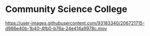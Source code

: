 # Community Science College


https://user-images.githubusercontent.com/93183340/206721715-d986e40b-1b40-4fb0-b76a-24e414a9978c.mov

